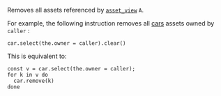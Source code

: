 Removes all assets referenced by [`asset_view`](/docs/reference/types#asset_view<A>) `A`.

For example, the following instruction removes all [cars](/docs/reference/instructions/asset#aupdatek--u-) assets owned by `caller` :
```archetype
car.select(the.owner = caller).clear()
```

This is equivalent to:
```archetype
const v = car.select(the.owner = caller);
for k in v do
  car.remove(k)
done

